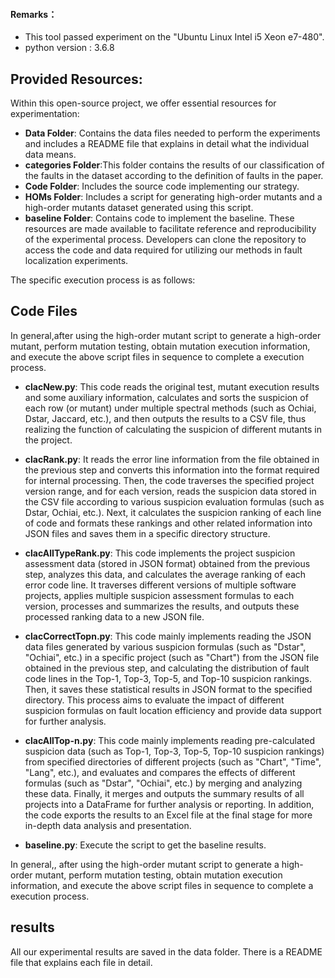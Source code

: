 
#### Remarks：
* This tool passed experiment on the "Ubuntu Linux Intel i5 Xeon e7-480".
* python version : 3.6.8

## Provided Resources:
Within this open-source project, we offer essential resources for experimentation:

- **Data Folder**: Contains the data files needed to perform the experiments and includes a README file that explains in detail what the individual data means.
- **categories Folder**:This folder contains the results of our classification of the faults in the dataset according to the definition of faults in the paper.
- **Code Folder**: Includes the source code implementing our strategy.
- **HOMs Folder**: Includes a script for generating high-order mutants and a high-order mutants dataset generated using this script.
- **baseline Folder**: Contains code to implement the baseline.
These resources are made available to facilitate reference and reproducibility of the experimental process. Developers can clone the repository to access the code and data required for utilizing our methods in fault localization experiments.

The specific execution process is as follows:
## Code Files
In general,after using the high-order mutant script to generate a high-order mutant, perform mutation testing, obtain mutation execution information, and execute the above script files in sequence to complete a execution process.
- **clacNew.py**: This code reads the original test, mutant execution results and some auxiliary information, calculates and sorts the suspicion of each row (or mutant) under multiple spectral methods (such as Ochiai, Dstar, Jaccard, etc.), and then outputs the results to a CSV file, thus realizing the function of calculating the suspicion of different mutants in the project.

- **clacRank.py**: It reads the error line information from the file obtained in the previous step and converts this information into the format required for internal processing. Then, the code traverses the specified project version range, and for each version, reads the suspicion data stored in the CSV file according to various suspicion evaluation formulas (such as Dstar, Ochiai, etc.). Next, it calculates the suspicion ranking of each line of code and formats these rankings and other related information into JSON files and saves them in a specific directory structure.
  
- **clacAlITypeRank.py**: This code implements the project suspicion assessment data (stored in JSON format) obtained from the previous step, analyzes this data, and calculates the average ranking of each error code line. It traverses different versions of multiple software projects, applies multiple suspicion assessment formulas to each version, processes and summarizes the results, and outputs these processed ranking data to a new JSON file.

- **clacCorrectTopn.py**: This code mainly implements reading the JSON data files generated by various suspicion formulas (such as "Dstar", "Ochiai", etc.) in a specific project (such as "Chart") from the JSON file obtained in the previous step, and calculating the distribution of fault code lines in the Top-1, Top-3, Top-5, and Top-10 suspicion rankings. Then, it saves these statistical results in JSON format to the specified directory. This process aims to evaluate the impact of different suspicion formulas on fault location efficiency and provide data support for further analysis.

- **clacAllTop-n.py**: This code mainly implements reading pre-calculated suspicion data (such as Top-1, Top-3, Top-5, Top-10 suspicion rankings) from specified directories of different projects (such as "Chart", "Time", "Lang", etc.), and evaluates and compares the effects of different formulas (such as "Dstar", "Ochiai", etc.) by merging and analyzing these data. Finally, it merges and outputs the summary results of all projects into a DataFrame for further analysis or reporting. In addition, the code exports the results to an Excel file at the final stage for more in-depth data analysis and presentation.
  
- **baseline.py**: Execute the script to get the baseline results.

In general,, after using the high-order mutant script to generate a high-order mutant, perform mutation testing, obtain mutation execution information, and execute the above script files in sequence to complete a execution process.

## results
All our experimental results are saved in the data folder. 
There is a README file that explains each file in detail.


